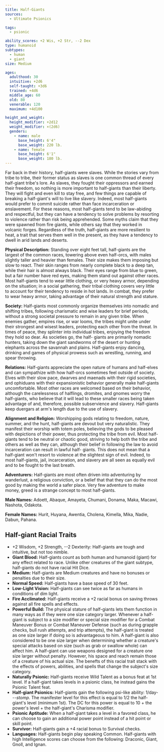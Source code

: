 ```yaml
---
title: Half-Giants
sources:
  - Ultimate Psionics

tags:
  - psionic

ability_scores: +2 Wis, +2 Str, --2 Dex
type: humanoid
subtypes:
  - human
  - giant
size: Medium

ages:
  adulthood: 30
  intuitive: +2d6
  self-taught: +3d6
  trained: +4d6
  middle_age: 60
  old: 80
  venerable: 120
  maximum: +4d100

height_and_weight:
  height_modifier: +2d12
  weight_modifier: ×(2d6)
  genders:
    - name: male
      base_height: 6'4"
      base_weight: 220 lb.
    - name: female
      base_height: 6'1"
      base_weight: 180 lb.
---
```


Far back in their history, half-giants were slaves. While the stories vary from tribe to tribe, their former status as slaves is one common thread of every half-giant tribe's lore. As slaves, they fought their oppressors and earned their freedom, so nothing is more important to half-giants than their liberty. They will fight and even kill to stay free, and few things are capable of breaking a half-giant's will to live like slavery. Indeed, most half-giants would prefer to commit suicide rather than face incarceration or enslavement. For these reasons, most half-giants tend to be law-abiding and respectful, but they can have a tendency to solve problems by resorting to violence rather than risk being apprehended. Some myths claim that they were spawned from fire giants, while others say that they worked in volcanic forges. Regardless of the truth, half-giants are more resilient to heat, a trait that serves them well in the present, as they have a tendency to dwell in arid lands and deserts.

**Physical Description:** Standing over eight feet tall, half-giants are the largest of the common races, towering above even half-orcs, with males slightly taller and heavier than females. Their size makes them imposing but slow to react. Their skin ranges from nearly complete black to a deep tan, while their hair is almost always black. Their eyes range from blue to green, but a fair number have red eyes, making them stand out against other races. Most half-giants tend to wear little clothing, or very heavy armor, depending on the situation; in a social gathering, their tribal clothing covers very little to account for their tendency to reside in hot lands. In combat, they prefer to wear heavy armor, taking advantage of their natural strength and stature.

**Society:** Half-giants most commonly organize themselves into nomadic and shifting tribes, following charismatic and wise leaders for brief periods, without a strong societal pressure to remain in any given tribe. When enemies gather, empires rise, or war looms, the tribes might unite under their strongest and wisest leaders, protecting each other from the threat. In times of peace, they splinter into individual tribes, enjoying the freedom they hold so dear. As societies go, the half- giants are primarily nomadic hunters, taking down the giant sandworms of the desert or hunting elephants across the savannah and plains. Half-giants enjoy dancing, drinking and games of physical prowess such as wrestling, running, and spear throwing.

**Relations:** Half-giants appreciate the open nature of humans and half-elves and can sympathize with how half-orcs sometimes feel outside of society. Elves with their slow pace, dwarves and maenads with their rigid societies, and ophiduans with their expansionistic behavior generally make half-giants uncomfortable. Most other races are welcomed based on their behavior, although the carelessness of halflings, dromites, and gnomes worry the half-giants, who believe that it will lead to these smaller races being taken advantage of and, therefore, possible subservience and slavery. Half-giants keep duergars at arm's length due to the use of slavery.

**Alignment and Religion:** Worshipping gods relating to freedom, nature, summer, and the hunt, half-giants are devout but very naturalistic. They manifest their worship with totem poles, believing the gods to be pleased with depictions of their power, thus protecting the tribe from evil. Most half-giants tend to be neutral or chaotic good, striving to help both the tribe and others as well as they can, although their belief in following the law to avoid incarceration can result in lawful half- giants. This does not mean that a half-giant won't resort to violence at the slightest sign of evil. Indeed, to most half-giants, jail, incarceration, and slavery are all seen as equally evil and to be fought to the last breath.

**Adventurers:** Half-giants are most often driven into adventuring by wanderlust, a religious conviction, or a belief that that they can do the most good by making the world a safer place. Very few adventure to make money, greed is a strange concept to most half-giants.

**Male Names:** Adoett, Abaque, Amayeta, Chumani, Donama, Maka, Macawi, Nashota, Odakota.

**Female Names:** Hurit, Huyana, Awentia, Cholena, Kimella, Mika, Nadie, Dabun, Pahana.

## Half-giant Racial Traits

- +2 Wisdom, +2 Strength, --2 Dexterity: Half-giants are tough and intuitive, but not too nimble.
- **Giant Blood:** Half-giants count as both human and humanoid (giant) for any effect related to race. Unlike other creatures of the giant subtype, half-giants do not have racial Hit Dice.
- **Medium:** Half-giants are Medium creatures and have no bonuses or penalties due to their size.
- **Normal Speed:** Half-giants have a base speed of 30 feet.
- **Low-Light Vision:** Half-giants can see twice as far as humans in conditions of dim light.
- **Fire Acclimated:** Half-giants receive a +2 racial bonus on saving throws against all fire spells and effects.
- **Powerful Build:** The physical stature of half-giants lets them function in many ways as if they were one size category larger. Whenever a half-giant is subject to a size modifier or special size modifier for a Combat Maneuver Bonus or Combat Maneuver Defense (such as during grapple checks, bull rush attempts, and trip attempts), the half-giant is treated as one size larger if doing so is advantageous to him. A half-giant is also considered to be one size larger when determining whether a creature's special attacks based on size (such as grab or swallow whole) can affect him. A half-giant can use weapons designed for a creature one size larger without penalty. However, his space and reach remain those of a creature of his actual size. The benefts of this racial trait stack with the effects of powers, abilities, and spells that change the subject's size category.
- **Naturally Psionic:** Half-giants receive Wild Talent as a bonus feat at 1st level. If a half-giant takes levels in a psionic class, he instead gains the Psionic Talent feat.
- **Half-giant Psionics:** Half-giants gain the following psi-like ability: 1/day---*stomp*. The manifester level for this effect is equal to 1/2 the half-giant's level (minimum 1st). The DC for this power is equal to 10 + the power's level + the half-giant's Charisma modifier.
- **Psionic Aptitude:** When a half-giant takes a level in a favored class, he can choose to gain an additional power point instead of a hit point or skill point.
- **Survivor:** Half-giants gain a +4 racial bonus to Survival checks.
- **Languages:** Half-giants begin play speaking Common. Half-giants with high Intelligence scores can choose from the following: Draconic, Giant, Gnoll, and Ignan.
